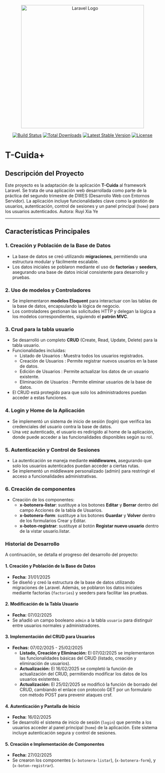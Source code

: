 <p align="center"><a href="https://laravel.com" target="_blank"><img src="https://raw.githubusercontent.com/laravel/art/master/logo-lockup/5%20SVG/2%20CMYK/1%20Full%20Color/laravel-logolockup-cmyk-red.svg" width="400" alt="Laravel Logo"></a></p>

<p align="center">
<a href="https://github.com/laravel/framework/actions"><img src="https://github.com/laravel/framework/workflows/tests/badge.svg" alt="Build Status"></a>
<a href="https://packagist.org/packages/laravel/framework"><img src="https://img.shields.io/packagist/dt/laravel/framework" alt="Total Downloads"></a>
<a href="https://packagist.org/packages/laravel/framework"><img src="https://img.shields.io/packagist/v/laravel/framework" alt="Latest Stable Version"></a>
<a href="https://packagist.org/packages/laravel/framework"><img src="https://img.shields.io/packagist/l/laravel/framework" alt="License"></a>
</p>

# T-Cuida+

## Descripción del Proyecto
Este proyecto es la adaptación de la aplicación **T-Cuida** al framework Laravel. Se trata de una aplicación web desarrollada como parte de la práctica del segundo trimestre de DWES (Desarrollo Web con Entornos Servidor). La aplicación incluye funcionalidades clave como la gestión de usuarios, autenticación, control de sesiones y un panel principal (`home`) para los usuarios autenticados.
Autora: Ruyi Xia Ye

---

## Características Principales

### 1. **Creación y Población de la Base de Datos**
- La base de datos se creó utilizando **migraciones**, permitiendo una estructura modular y fácilmente escalable.
- Los datos iniciales se poblaron mediante el uso de **factorías** y **seeders**, asegurando una base de datos inicial consistente para desarrollo y pruebas.

### 2. **Uso de modelos y Controladores**
- Se implementaron **modelos Eloquent** para interactuar con las tablas de la base de datos, encapsulando la lógica de negocio.
- Los controladores gestionan las solicitudes HTTP y delegan la lógica a los modelos correspondientes, siguiendo el **patrón MVC**.

### 3. **Crud para la tabla usuario**
- Se desarrolló un completo **CRUD** (Create, Read, Update, Delete) para la tabla usuario.
- Funcionalidades incluidas:
    - Listado de Usuarios : Muestra todos los usuarios registrados.
    - Creación de Usuarios : Permite registrar nuevos usuarios en la base de datos.
    - Edición de Usuarios : Permite actualizar los datos de un usuario existente.
    - Eliminación de Usuarios : Permite eliminar usuarios de la base de datos.
- El CRUD está protegido para que solo los administradores puedan acceder a estas funciones.

### 4. **Login y Home de la Aplicación**
- Se implementó un sistema de inicio de sesión (login) que verifica las credenciales del usuario contra la base de datos.
- Una vez autenticado, el usuario es redirigido al home de la aplicación, donde puede acceder a las funcionalidades disponibles según su rol.

### 5. **Autenticación y Control de Sesiones**
- La autenticación se maneja mediante **middlewares**, asegurando que solo los usuarios autenticados puedan acceder a ciertas rutas.
- Se implementó un middleware personalizado (admin) para restringir el acceso a funcionalidades administrativas.

### 6. **Creación de componentes**
- Creación de los componentes:
    - **x-botonera-listar**: sustituye a los botones **Editar** y **Borrar** dentro del campo Acciones de la tabla de Usuarios.
    - **x-botonera-form**: sustituye a los botones **Guardar** y **Volver** dentro de los formularios Crear y Editar.
    - **x-boton-registrar**: sustituye al botón **Registar nuevo usuario** dentro de la vistar usuario.listar.

### Historial de Desarrollo

A continuación, se detalla el progreso del desarrollo del proyecto:

#### 1. **Creación y Población de la Base de Datos**
- **Fecha:** 31/01/2025
- Se diseñó y creó la estructura de la base de datos utilizando migraciones de Laravel. Además, se poblaron los datos iniciales mediante factorías (`factories`) y seeders para facilitar las pruebas.

#### 2. **Modificación de la Tabla Usuario**
- **Fecha:** 07/02/2025
- Se añadió un campo booleano `admin` a la tabla `usuario` para distinguir entre usuarios normales y administradores.

#### 3. **Implementación del CRUD para Usuarios**
- **Fechas:** 07/02/2025 - 25/02/2025
  - **Listado, Creación y Eliminación:** El 07/02/2025 se implementaron las funcionalidades básicas del CRUD (listado, creación y eliminación de usuarios).
  - **Actualización:** El 16/02/2025 se completó la función de actualización del CRUD, permitiendo modificar los datos de los usuarios existentes.
  - **Actualización:** El 25/02/2025 se modificó la función de borrado del CRUD, cambiando el enlace con protocolo GET por un formulario con método POST para prevenir ataques crsf.

#### 4. **Autenticación y Pantalla de Inicio**
- **Fecha:** 16/02/2025
- Se desarrolló el sistema de inicio de sesión (`login`) que permite a los usuarios acceder al panel principal (`home`) de la aplicación. Este sistema incluye autenticación segura y control de sesiones.

#### 5. **Creación e Implementación de Componentes**
- **Fecha:** 27/02/2025
- Se crearon los componentes (`x-botonera-listar`), (`x-botonera-form`), y (`x-boton-registrar`).